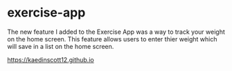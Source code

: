 # exercise-app

The new feature I added to the Exercise App was a way to track your weight on the home screen. This feature allows users to enter thier weight which will save in a list on the home screen.

https://kaedinscott12.github.io
